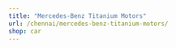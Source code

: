 ```yaml
---
title: "Mercedes-Benz Titanium Motors"
url: /chennai/mercedes-benz-titanium-motors/
shop: car
---
```

